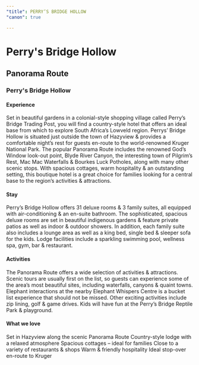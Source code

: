 ```yaml
---
"title": PERRY’S BRIDGE HOLLOW
"canon": true

---
```


# Perry's Bridge Hollow
## Panorama Route
### Perry's Bridge Hollow

#### Experience
Set in beautiful gardens in a colonial-style shopping village called Perry’s Bridge Trading Post, you will find a country-style hotel that offers an ideal base from which to explore South Africa’s Lowveld region.
Perrys’ Bridge Hollow is situated just outside the town of Hazyview &amp; provides a comfortable night’s rest for guests en-route to the world-renowned Kruger National Park.
The popular Panorama Route includes the renowned God’s Window look-out point, Blyde River Canyon, the interesting town of Pilgrim’s Rest, Mac Mac Waterfalls &amp; Bourkes Luck Potholes, along with many other scenic stops.
With spacious cottages, warm hospitality &amp; an outstanding setting, this boutique hotel is a great choice for families looking for a central base to the region’s activities &amp; attractions.

#### Stay
Perry’s Bridge Hollow offers 31 deluxe rooms &amp; 3 family suites, all equipped with air-conditioning &amp; an en-suite bathroom.
The sophisticated, spacious deluxe rooms are set in beautiful indigenous gardens &amp; feature private patios as well as indoor &amp; outdoor showers.  In addition, each family suite also includes a lounge area as well as a king bed, single bed &amp; sleeper sofa for the kids.
Lodge facilities include a sparkling swimming pool, wellness spa, gym, bar &amp; restaurant.

#### Activities
The Panorama Route offers a wide selection of activities &amp; attractions.  
Scenic tours are usually first on the list, so guests can experience some of the area’s most beautiful sites, including waterfalls, canyons &amp; quaint towns.  
Elephant interactions at the nearby Elephant Whispers Centre is a bucket list experience that should not be missed.  Other exciting activities include zip lining, golf &amp; game drives.
Kids will have fun at the Perry’s Bridge Reptile Park &amp; playground.


#### What we love
Set in Hazyview along the scenic Panorama Route
Country-style lodge with a relaxed atmosphere
Spacious cottages – ideal for families
Close to a variety of restaurants &amp; shops
Warm &amp; friendly hospitality
Ideal stop-over en-route to Kruger